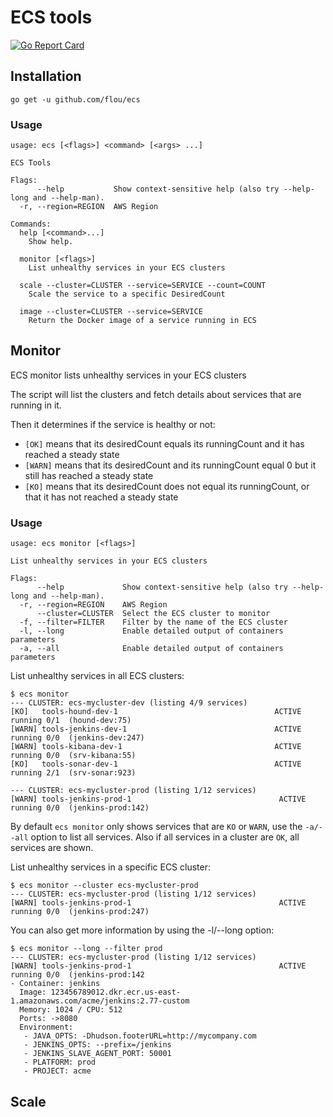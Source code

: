 # ECS tools

[![Go Report Card](https://goreportcard.com/badge/github.com/flou/ecs)](https://goreportcard.com/report/github.com/flou/ecs)

## Installation

```
go get -u github.com/flou/ecs
```

### Usage

```
usage: ecs [<flags>] <command> [<args> ...]

ECS Tools

Flags:
      --help           Show context-sensitive help (also try --help-long and --help-man).
  -r, --region=REGION  AWS Region

Commands:
  help [<command>...]
    Show help.

  monitor [<flags>]
    List unhealthy services in your ECS clusters

  scale --cluster=CLUSTER --service=SERVICE --count=COUNT
    Scale the service to a specific DesiredCount

  image --cluster=CLUSTER --service=SERVICE
    Return the Docker image of a service running in ECS
```

## Monitor

ECS monitor lists unhealthy services in your ECS clusters

The script will list the clusters and fetch details about services that are
running in it.

Then it determines if the service is healthy or not:

* `[OK]` means that its desiredCount equals its runningCount and it has reached a
  steady state
* `[WARN]` means that its desiredCount and its runningCount equal 0 but it still
  has reached a steady state
* `[KO]` means that its desiredCount does not equal its runningCount, or that it
  has not reached a steady state

### Usage

```
usage: ecs monitor [<flags>]

List unhealthy services in your ECS clusters

Flags:
      --help             Show context-sensitive help (also try --help-long and --help-man).
  -r, --region=REGION    AWS Region
      --cluster=CLUSTER  Select the ECS cluster to monitor
  -f, --filter=FILTER    Filter by the name of the ECS cluster
  -l, --long             Enable detailed output of containers parameters
  -a, --all              Enable detailed output of containers parameters
```

List unhealthy services in all ECS clusters:

```
$ ecs monitor
--- CLUSTER: ecs-mycluster-dev (listing 4/9 services)
[KO]   tools-hound-dev-1                                   ACTIVE   running 0/1  (hound-dev:75)
[WARN] tools-jenkins-dev-1                                 ACTIVE   running 0/0  (jenkins-dev:247)
[WARN] tools-kibana-dev-1                                  ACTIVE   running 0/0  (srv-kibana:55)
[KO]   tools-sonar-dev-1                                   ACTIVE   running 2/1  (srv-sonar:923)

--- CLUSTER: ecs-mycluster-prod (listing 1/12 services)
[WARN] tools-jenkins-prod-1                                 ACTIVE   running 0/0  (jenkins-prod:142)
```

By default `ecs monitor` only shows services that are `KO` or `WARN`, use the `-a/--all` option to list all services. Also if all services in a cluster are `OK`, all services are shown.

List unhealthy services in a specific ECS cluster:

```
$ ecs monitor --cluster ecs-mycluster-prod
--- CLUSTER: ecs-mycluster-prod (listing 1/12 services)
[WARN] tools-jenkins-prod-1                                 ACTIVE   running 0/0  (jenkins-prod:247)
```

You can also get more information by using the -l/--long option:

```
$ ecs monitor --long --filter prod
--- CLUSTER: ecs-mycluster-prod (listing 1/12 services)
[WARN] tools-jenkins-prod-1                                 ACTIVE   running 0/0  (jenkins-prod:142
- Container: jenkins
  Image: 123456789012.dkr.ecr.us-east-1.amazonaws.com/acme/jenkins:2.77-custom
  Memory: 1024 / CPU: 512
  Ports: ->8080
  Environment:
   - JAVA_OPTS: -Dhudson.footerURL=http://mycompany.com
   - JENKINS_OPTS: --prefix=/jenkins
   - JENKINS_SLAVE_AGENT_PORT: 50001
   - PLATFORM: prod
   - PROJECT: acme
```

## Scale
